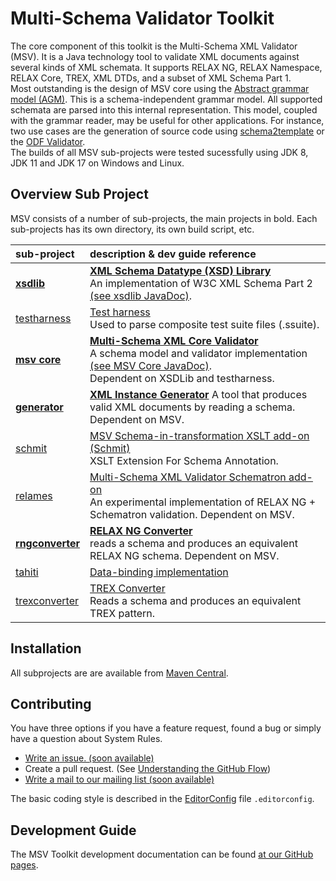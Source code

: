 # Multi-Schema Validator Toolkit

The core component of this toolkit is the Multi-Schema XML Validator (MSV). It is a Java technology tool to validate XML documents against several kinds of XML schemata. It supports RELAX NG, RELAX Namespace, RELAX Core, TREX, XML DTDs, and a subset of XML Schema Part 1.
<br/>
Most outstanding is the design of MSV core using the [Abstract grammar model (AGM)](https://xmlark.github.io/msv/nativeAPI.html). This is a schema-independent grammar model. All supported schemata are parsed into this internal representation. This model, coupled with the grammar reader, may be useful for other applications. For instance, two use cases are the generation of source code using [schema2template](https://tdf.github.io/odftoolkit/generator/index.html) or the [ODF Validator](https://tdf.github.io/odftoolkit/conformance/ODFValidator.html).
<br/>The builds of all MSV sub-projects were tested sucessfully using JDK 8, JDK 11 and JDK 17 on Windows and Linux.

## Overview Sub Project

MSV consists of a number of sub-projects, the main projects in bold. Each sub-projects has its own directory, its own build script, etc.

| sub-project       | description & dev guide reference                                                                                                    |
|:------------------|:-------------------------------------------------------------------------------------------------------------------------------------------|
| **[xsdlib](./xsdlib)**        | **[XML Schema Datatype (XSD) Library](./docs/xsdlib/README.md)**<br/>An implementation of W3C XML Schema Part 2 [(see xsdlib JavaDoc)](https://xmlark.github.io/msv/xsdlib/api/index.html). |
| [testharness](./testharness/)       | [Test harness](./docs/testharness/README.md)<br/>Used to parse composite test suite files (.ssuite).                                                                   |
| **[msv core](./msv)**      | **[Multi-Schema XML Core Validator](./docs/core/index.html)**<br/>A schema model and validator implementation [(see MSV Core JavaDoc)](https://xmlark.github.io/msv/core/api/index.html).</br>Dependent on XSDLib and testharness.                       |
| **[generator](./generator/)**     | **[XML Instance Generator](./docs/generator/README.md)** A tool that produces valid XML documents by reading a schema. Dependent on MSV.                                 |
| [schmit](./schmit/)            | [MSV Schema-in-transformation XSLT add-on (Schmit)](./docs/schmit/readme.html)<br/>XSLT Extension For Schema Annotation.                                            |
| [relames](./relames/)           | [Multi-Schema XML Validator Schematron add-on](./docs/relames/README.md)<br/>An experimental implementation of RELAX NG + Schematron validation. Dependent on MSV. |
| **[rngconverter](./rngconverter/)**  | **[RELAX NG Converter](./docs/rngconverter/README.md)**<br/>reads a schema and produces an equivalent RELAX NG schema. Dependent on MSV.                                    |
| [tahiti](./tahiti/)            | [Data-binding implementation](./docs/tahiti/README.md)                                                                                         |
| [trexconverter](./trexconverter/)     | [TREX Converter](./docs/trexconverter/README.md)<br/>Reads a schema and produces an equivalent TREX pattern.                        |

## Installation

All subprojects are are available from
[Maven Central](https://search.maven.org/search?q=g:net.java.dev.msv).

## Contributing

You have three options if you have a feature request, found a bug or
simply have a question about System Rules.

* [Write an issue. (soon available)](https://github.com/xmlark/msv/issues/new)
* Create a pull request. (See [Understanding the GitHub Flow](https://guides.github.com/introduction/flow/index.html))
* [Write a mail to our mailing list (soon available)](mailto:svanteschubert@apache.org)

The basic coding style is described in the
[EditorConfig](http://editorconfig.org/) file `.editorconfig`.

## Development Guide

The MSV Toolkit development documentation can be found [at our GitHub pages](https://xmlark.github.io/msv/).</br>
